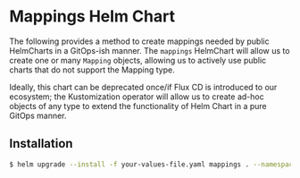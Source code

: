 # Mappings Helm Chart

The following provides a method to create mappings needed by public HelmCharts in a GitOps-ish
manner. The `mappings` HelmChart will allow us to create one or many `Mapping`
objects, allowing us to actively use public charts that do not support the Mapping type.

Ideally, this chart can be deprecated once/if Flux CD is introduced to our ecosystem;
the Kustomization operator will allow us to create ad-hoc objects of any type to
extend the functionality of Helm Chart in a pure GitOps manner.

## Installation

```bash
$ helm upgrade --install -f your-values-file.yaml mappings . --namespace target_namespace
```

